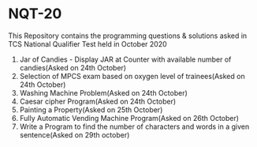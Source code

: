 # NQT-20
This Repository contains the programming questions & solutions asked in TCS National Qualifier Test held in October 2020

1. Jar of Candies - Display JAR at Counter with available number of candies(Asked on 24th October)
2. Selection of MPCS exam based on oxygen level of trainees(Asked on 24th October)
3. Washing Machine Problem(Asked on 24th October)
4. Caesar cipher Program(Asked on 24th October)
5. Painting a Property(Asked on 25th October)
6. Fully Automatic Vending Machine Program(Asked on 26th October)
7. Write a Program to find the number of characters and words in a given sentence(Asked on 29th october)
